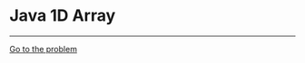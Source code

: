 # Java 1D Array

---

[Go to the problem](https://www.hackerrank.com/challenges/java-1d-array-introduction/problem?h_r=profile)